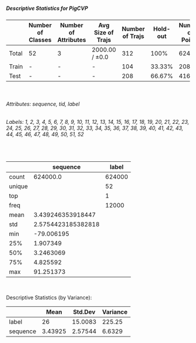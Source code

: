 ##### Descriptive Statistics for PigCVP


|       |   Number of Classes |   Number of Attributes |   Avg Size of Trajs |   Number of Trajs | Hold-out   |   Number of Points |   Longest Size |   Shortest Size |
|-------|---------------------|------------------------|---------------------|-------------------|------------|--------------------|----------------|-----------------|
| Total | 52                  | 3                      | 2000.00 / ±0.0      | 312               | 100%       |             624000 |           2000 |            2000 |
| Train | -                   | -                      | -                   | 104               | 33.33%     |             208000 |           2000 |            2000 |
| Test  | -                   | -                      | -                   | 208               | 66.67%     |             416000 |           2000 |            2000 |

&nbsp;

###### Attributes: sequence, tid, label


###### Labels: 1, 2, 3, 4, 5, 6, 7, 8, 9, 10, 11, 12, 13, 14, 15, 16, 17, 18, 19, 20, 21, 22, 23, 24, 25, 26, 27, 28, 29, 30, 31, 32, 33, 34, 35, 36, 37, 38, 39, 40, 41, 42, 43, 44, 45, 46, 47, 48, 49, 50, 51, 52

&nbsp;

|        | sequence           | label   |
|--------|--------------------|---------|
| count  | 624000.0           | 624000  |
| unique |                    | 52      |
| top    |                    | 1       |
| freq   |                    | 12000   |
| mean   | 3.439246353918447  |         |
| std    | 2.5754423185382818 |         |
| min    | -79.006195         |         |
| 25%    | 1.907349           |         |
| 50%    | 3.2463069          |         |
| 75%    | 4.825592           |         |
| max    | 91.251373          |         |

&nbsp;

Descriptive Statistics (by Variance): 


|          |     Mean |   Std.Dev |   Variance |
|----------|----------|-----------|------------|
| label    | 26       |  15.0083  |   225.25   |
| sequence |  3.43925 |   2.57544 |     6.6329 |

&nbsp;

